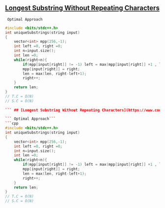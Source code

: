 ## [Longest Substring Without Repeating Characters](https://www.codingninjas.com/codestudio/problems/longest-substring-without-repeating-characters_8230684?challengeSlug=striver-sde-challenge&leftPanelTab=1)

``` Optimal Approach```
```cpp
#include <bits/stdc++.h> 
int uniqueSubstrings(string input)
{
    vector<int> mpp(256,-1);
    int left =0, right =0;
    int n=input.size();
    int len =0;
    while(right<n){
        if(mpp[input[right]] != -1) left = max(mpp[input[right]] +1 , left);
        mpp[input[right]] = right;
        len = max(len, right-left+1);
        right++;
    }
    return len;
}
// T.C = O(N)
// S.C = O(N)
  
``` ## [Longest Substring Without Repeating Characters](https://www.codingninjas.com/codestudio/problems/longest-substring-without-repeating-characters_8230684?challengeSlug=striver-sde-challenge&leftPanelTab=1)

``` Optimal Approach```
```cpp
#include <bits/stdc++.h> 
int uniqueSubstrings(string input)
{
    vector<int> mpp(256,-1);
    int left =0, right =0;
    int n=input.size();
    int len =0;
    while(right<n){
        if(mpp[input[right]] != -1) left = max(mpp[input[right]] +1 , left);
        mpp[input[right]] = right;
        len = max(len, right-left+1);
        right++;
    }
    return len;
}
// T.C = O(N)
// S.C = O(N)
  
```